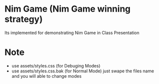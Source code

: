 # Nim Game (Nim Game winning strategy)
Its implemented for demonstrating Nim Game in Class Presentation
# Note
* use assets/styles.css (for Debuging Modes)
* use assets/styles.css.bak (for Normal Mode)
just swape the files name and you will able to change modes
